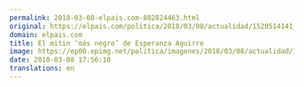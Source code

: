 ```yaml
---
permalink: 2018-03-08-elpais.com-802824463.html
original: https://elpais.com/politica/2018/03/08/actualidad/1520514141_900558.html#?ref=rss&format=simple&link=link
domain: elpais.com
title: El mitin ‘más negro’ de Esperanza Aguirre
image: https://ep00.epimg.net/politica/imagenes/2018/03/08/actualidad/1520514141_900558_1520518323_rrss_normal.jpg
date: 2018-03-08 17:56:10
translations: en
---
```



